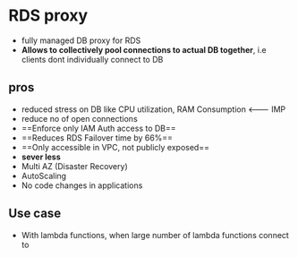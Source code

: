 
# RDS proxy

- fully managed DB proxy for RDS
- **Allows to collectively pool connections to actual DB together**, i.e clients dont individually connect to DB

## pros

- reduced stress on DB like CPU utilization, RAM Consumption <--- IMP
- reduce no of open connections
- ==Enforce only IAM Auth access to DB==
- ==Reduces RDS Failover time by 66%==
- ==Only accessible in VPC, not publicly exposed==
- **sever less**
- Multi AZ (Disaster Recovery)
- AutoScaling
- No code changes in applications


## Use case

- With lambda functions, when large number of lambda functions connect to 